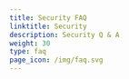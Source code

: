 ```yaml
---
title: Security FAQ
linktitle: Security
description: Security Q & A
weight: 30
type: faq
page_icon: /img/faq.svg
---
```

